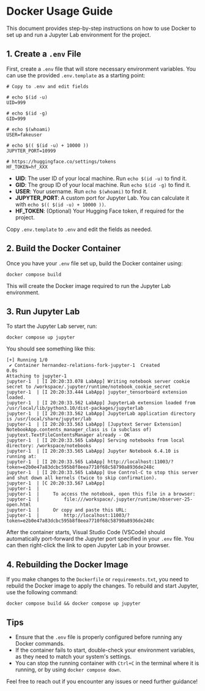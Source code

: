 # Docker Usage Guide

This document provides step-by-step instructions on how to use Docker to set up and run a Jupyter Lab environment for the project.

## 1. Create a `.env` File

First, create a `.env` file that will store necessary environment variables. You can use the provided `.env.template` as a starting point:

```
# Copy to .env and edit fields

# echo $(id -u)
UID=999

# echo $(id -g)
GID=999

# echo $(whoami)
USER=fakeuser

# echo $(( $(id -u) + 10000 ))
JUPYTER_PORT=10999

# https://huggingface.co/settings/tokens
HF_TOKEN=hf_XXX
```

- **UID**: The user ID of your local machine. Run `echo $(id -u)` to find it.
- **GID**: The group ID of your local machine. Run `echo $(id -g)` to find it.
- **USER**: Your username. Run `echo $(whoami)` to find it.
- **JUPYTER_PORT**: A custom port for Jupyter Lab. You can calculate it with `echo $(( $(id -u) + 10000 ))`.
- **HF_TOKEN**: (Optional) Your Hugging Face token, if required for the project.

Copy `.env.template` to `.env` and edit the fields as needed.

## 2. Build the Docker Container

Once you have your `.env` file set up, build the Docker container using:

```
docker compose build
```

This will create the Docker image required to run the Jupyter Lab environment.

## 3. Run Jupyter Lab

To start the Jupyter Lab server, run:

```
docker compose up jupyter
```

You should see something like this:

```console
[+] Running 1/0
 ✔ Container hernandez-relations-fork-jupyter-1  Created                                                                      0.0s 
Attaching to jupyter-1
jupyter-1  | [I 20:20:33.078 LabApp] Writing notebook server cookie secret to /workspace/.jupyter/runtime/notebook_cookie_secret
jupyter-1  | [I 20:20:33.444 LabApp] jupyter_tensorboard extension loaded.
jupyter-1  | [I 20:20:33.562 LabApp] JupyterLab extension loaded from /usr/local/lib/python3.10/dist-packages/jupyterlab
jupyter-1  | [I 20:20:33.562 LabApp] JupyterLab application directory is /usr/local/share/jupyter/lab
jupyter-1  | [I 20:20:33.563 LabApp] [Jupytext Server Extension] NotebookApp.contents_manager_class is (a subclass of) jupytext.TextFileContentsManager already - OK
jupyter-1  | [I 20:20:33.565 LabApp] Serving notebooks from local directory: /workspace/notebooks
jupyter-1  | [I 20:20:33.565 LabApp] Jupyter Notebook 6.4.10 is running at:
jupyter-1  | [I 20:20:33.565 LabApp] http://localhost:11003/?token=e2b0e47a83dcbc595b8f8eea7710f68c58790a8936de248c
jupyter-1  | [I 20:20:33.565 LabApp] Use Control-C to stop this server and shut down all kernels (twice to skip confirmation).
jupyter-1  | [C 20:20:33.567 LabApp] 
jupyter-1  |     
jupyter-1  |     To access the notebook, open this file in a browser:
jupyter-1  |         file:///workspace/.jupyter/runtime/nbserver-25-open.html
jupyter-1  |     Or copy and paste this URL:
jupyter-1  |         http://localhost:11003/?token=e2b0e47a83dcbc595b8f8eea7710f68c58790a8936de248c
```

After the container starts, Visual Studio Code (VSCode) should automatically port-forward the Jupyter port specified in your `.env` file. You can then right-click the link to open Jupyter Lab in your browser.

## 4. Rebuilding the Docker Image

If you make changes to the `Dockerfile` or `requirements.txt`, you need to rebuild the Docker image to apply the changes. To rebuild and start Jupyter, use the following command:

```
docker compose build && docker compose up jupyter
```

## Tips

- Ensure that the `.env` file is properly configured before running any Docker commands.
- If the container fails to start, double-check your environment variables, as they need to match your system's settings.
- You can stop the running container with `Ctrl+C` in the terminal where it is running, or by using `docker compose down`.

Feel free to reach out if you encounter any issues or need further guidance!
